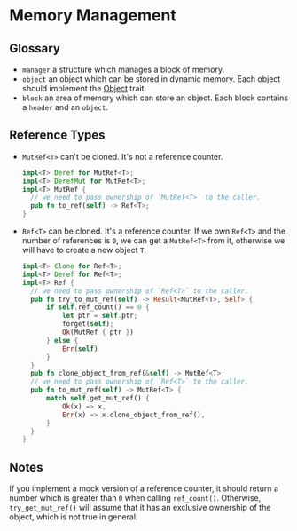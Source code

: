 # Memory Management

## Glossary

- `manager` a structure which manages a block of memory.
- `object` an object which can be stored in dynamic memory. Each object should implement the [Object](./object.rs#L10) trait.
- `block` an area of memory which can store an object. Each block contains a `header` and an `object`.

## Reference Types

- `MutRef<T>` can't be cloned. It's not a reference counter.
  ```rust
  impl<T> Deref for MutRef<T>;
  impl<T> DerefMut for MutRef<T>;
  impl<T> MutRef {
    // we need to pass ownership of `MutRef<T>` to the caller.
    pub fn to_ref(self) -> Ref<T>;
  }
  ```
- `Ref<T>` can be cloned. It's a reference counter. If we own `Ref<T>` and the number of references is `0`, we can get a `MutRef<T>` from it, otherwise we will have to create a new object `T`.
  ```rust
  impl<T> Clone for Ref<T>;
  impl<T> Deref for Ref<T>;
  impl<T> Ref {
    // we need to pass ownership of `Ref<T>` to the caller.
    pub fn try_to_mut_ref(self) -> Result<MutRef<T>, Self> {
        if self.ref_count() == 0 {
            let ptr = self.ptr;
            forget(self);
            Ok(MutRef { ptr })
        } else {
            Err(self)
        }
    }
    pub fn clone_object_from_ref(&self) -> MutRef<T>;
    // we need to pass ownership of `Ref<T>` to the caller.
    pub fn to_mut_ref(self) -> MutRef<T> {
        match self.get_mut_ref() {
            Ok(x) => x,
            Err(x) => x.clone_object_from_ref(),
        }
    }
  }
  ```

## Notes

If you implement a mock version of a reference counter, it should return a number which is greater than `0` when calling `ref_count()`. Otherwise, `try_get_mut_ref()` will assume that it has an exclusive ownership of the object, which is not true in general.
